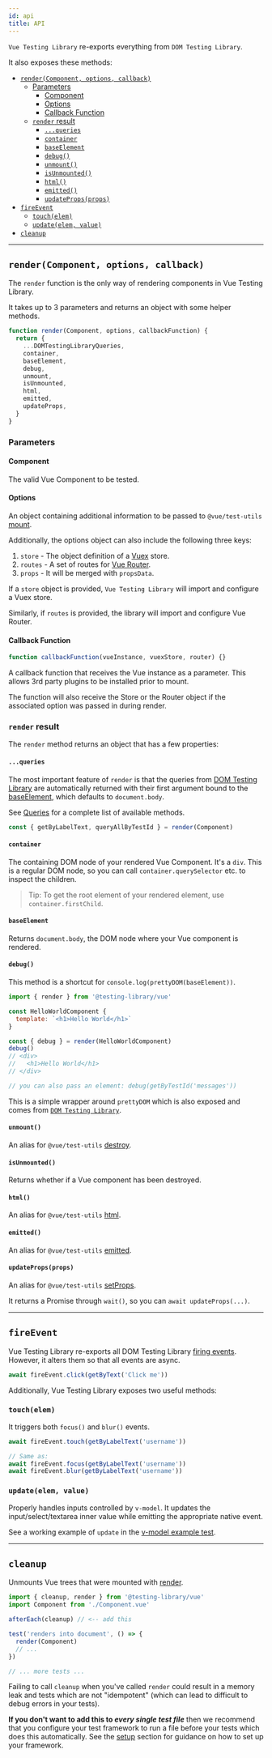 ```yaml
---
id: api
title: API
---
```


`Vue Testing Library` re-exports everything from `DOM Testing Library`.

It also exposes these methods:

- [`render(Component, options, callback)`](#rendercomponent-options-callback)
  - [Parameters](#parameters)
    - [Component](#component)
    - [Options](#options)
    - [Callback Function](#callback-function)
  - [`render` result](#render-result)
    - [`...queries`](#queries)
    - [`container`](#container)
    - [`baseElement`](#baseelement)
    - [`debug()`](#debug)
    - [`unmount()`](#unmount)
    - [`isUnmounted()`](#isunmounted)
    - [`html()`](#html)
    - [`emitted()`](#emitted)
    - [`updateProps(props)`](#updatepropsprops)
- [`fireEvent`](#fireevent)
  - [`touch(elem)`](#touchelem)
  - [`update(elem, value)`](#updateelem-value)
- [`cleanup`](#cleanup)

---

## `render(Component, options, callback)`

The `render` function is the only way of rendering components in Vue Testing
Library.

It takes up to 3 parameters and returns an object with some helper methods.

```js
function render(Component, options, callbackFunction) {
  return {
    ...DOMTestingLibraryQueries,
    container,
    baseElement,
    debug,
    unmount,
    isUnmounted,
    html,
    emitted,
    updateProps,
  }
}
```

### Parameters

#### Component

The valid Vue Component to be tested.

#### Options

An object containing additional information to be passed to `@vue/test-utils`
[mount](https://vue-test-utils.vuejs.org/api/options.html#context).

Additionally, the options object can also include the following three keys:

1. `store` - The object definition of a [Vuex](https://vuex.vuejs.org/) store.
2. `routes` - A set of routes for [Vue Router](https://router.vuejs.org/).
3. `props` - It will be merged with `propsData`.

If a `store` object is provided, `Vue Testing Library` will import and configure
a Vuex store.

Similarly, if `routes` is provided, the library will import and configure Vue
Router.

#### Callback Function

```js
function callbackFunction(vueInstance, vuexStore, router) {}
```

A callback function that receives the Vue instance as a parameter. This allows
3rd party plugins to be installed prior to mount.

The function will also receive the Store or the Router object if the associated
option was passed in during render.

### `render` result

The `render` method returns an object that has a few properties:

#### `...queries`

The most important feature of `render` is that the queries from
[DOM Testing Library](dom-testing-library/api-queries.md) are automatically
returned with their first argument bound to the [baseElement](#baseelement),
which defaults to `document.body`.

See [Queries](dom-testing-library/api-queries.md) for a complete list of
available methods.

```js
const { getByLabelText, queryAllByTestId } = render(Component)
```

#### `container`

The containing DOM node of your rendered Vue Component. It's a `div`. This is a
regular DOM node, so you can call `container.querySelector` etc. to inspect the
children.

> Tip: To get the root element of your rendered element, use
> `container.firstChild`.

#### `baseElement`

Returns `document.body`, the DOM node where your Vue component is rendered.

#### `debug()`

This method is a shortcut for `console.log(prettyDOM(baseElement))`.

```jsx
import { render } from '@testing-library/vue'

const HelloWorldComponent {
  template: `<h1>Hello World</h1>`
}

const { debug } = render(HelloWorldComponent)
debug()
// <div>
//   <h1>Hello World</h1>
// </div>

// you can also pass an element: debug(getByTestId('messages'))
```

This is a simple wrapper around `prettyDOM` which is also exposed and comes from
[`DOM Testing Library`](https://github.com/testing-library/dom-testing-library/blob/master/README.md#prettydom).

#### `unmount()`

An alias for `@vue/test-utils`
[destroy](https://vue-test-utils.vuejs.org/api/wrapper/#destroy).

#### `isUnmounted()`

Returns whether if a Vue component has been destroyed.

#### `html()`

An alias for `@vue/test-utils`
[html](https://vue-test-utils.vuejs.org/api/wrapper/#html).

#### `emitted()`

An alias for `@vue/test-utils`
[emitted](https://vue-test-utils.vuejs.org/api/wrapper/#emitted).

#### `updateProps(props)`

An alias for `@vue/test-utils`
[setProps](https://vue-test-utils.vuejs.org/api/wrapper/#setprops).

It returns a Promise through `wait()`, so you can `await updateProps(...)`.

---

## `fireEvent`

Vue Testing Library re-exports all DOM Testing Library
[firing events](https://deploy-preview-132--testing-library.netlify.com/docs/dom-testing-library/api-events).
However, it alters them so that all events are async.

```js
await fireEvent.click(getByText('Click me'))
```

Additionally, Vue Testing Library exposes two useful methods:

### `touch(elem)`

It triggers both `focus()` and `blur()` events.

```js
await fireEvent.touch(getByLabelText('username'))

// Same as:
await fireEvent.focus(getByLabelText('username'))
await fireEvent.blur(getByLabelText('username'))
```

### `update(elem, value)`

Properly handles inputs controlled by `v-model`. It updates the
input/select/textarea inner value while emitting the appropriate native event.

See a working example of `update` in the
[v-model example test](/docs/vue-testing-library/examples#example-using-v-model).

---

## `cleanup`

Unmounts Vue trees that were mounted with [render](#render).

```jsx
import { cleanup, render } from '@testing-library/vue'
import Component from './Component.vue'

afterEach(cleanup) // <-- add this

test('renders into document', () => {
  render(Component)
  // ...
})

// ... more tests ...
```

Failing to call `cleanup` when you've called `render` could result in a memory
leak and tests which are not "idempotent" (which can lead to difficult to debug
errors in your tests).

**If you don't want to add this to _every single test file_** then we recommend
that you configure your test framework to run a file before your tests which
does this automatically. See the [setup](./setup) section for guidance on how to
set up your framework.
